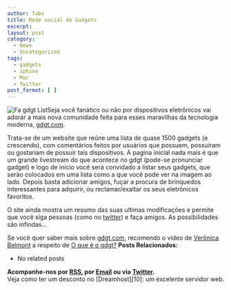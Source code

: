 ```yaml
---
author: fabs
title: Rede social de Gadgets
excerpt:
layout: post
category:
  - News
  - Uncategorized
tags:
  - gadgets
  - iphone
  - Mac
  - Twitter
post_format: [ ]
---
```

![Fa gdgt List][1]Seja você fanático ou não por dispositivos eletrônicos vai adorar a mais nova comunidade feita para esses maravilhas da tecnologia moderna, [gdgt.com][2].

Trata-se de um website que reúne uma lista de quase 1500 gadgets (e crescendo), com comentários feitos por usuários que possuem, possuíram ou gostariam de possuir tais dispositivos. A pagina inicial nada mais é que um grande livestream do que acontece no gdgt (pode-se pronunciar gadget) e logo de início você será convidado a listar seus gadgets, que serão colocados em uma lista como a que você pode ver na imagem ao lado. Depois basta adicionar amigos, fuçar a procura de brinquedos interessantes para adquirir, ou reclamar/exaltar os seus eletrônicos favoritos.

O site ainda mostra um resumo das suas ultimas modificações e permite que você siga pessoas (como no [twitter][3]) e faça amigos. As possibilidades são infindas…

Se você quer saber mais sobre [gdgt.com][2], recomendo o vídeo de [Verônica Belmont][4] a respeito de [O que é o gdgt?][5] 
**Posts Relacionados:** 
*   No related posts









**Acompanhe-nos por [ RSS][7], por [Email][8] ou via [Twitter][9].**  
Veja como ter um desconto no [Dreamhost][10]: um excelente servidor web.

 [1]: http://vidageek.net/wp-content/uploads/2009/07/image-4.png "Fa gdgt List"
 [2]: http://gdgt.com
 [3]: http://twitter.com
 [4]: http://en.wikipedia.org/wiki/Veronica_Belmont
 [5]: http://features.gdgt.com/2009/07/01/introducing-gdgt/
 [6]: https://twitter.com/share
 [7]: http://feeds.feedburner.com/VidaGeek
 [8]: http://feedburner.google.com/fb/a/mailverify?uri=VidaGeek&loc=pt_BR
 [9]: http://twitter.com/blogvidageek

